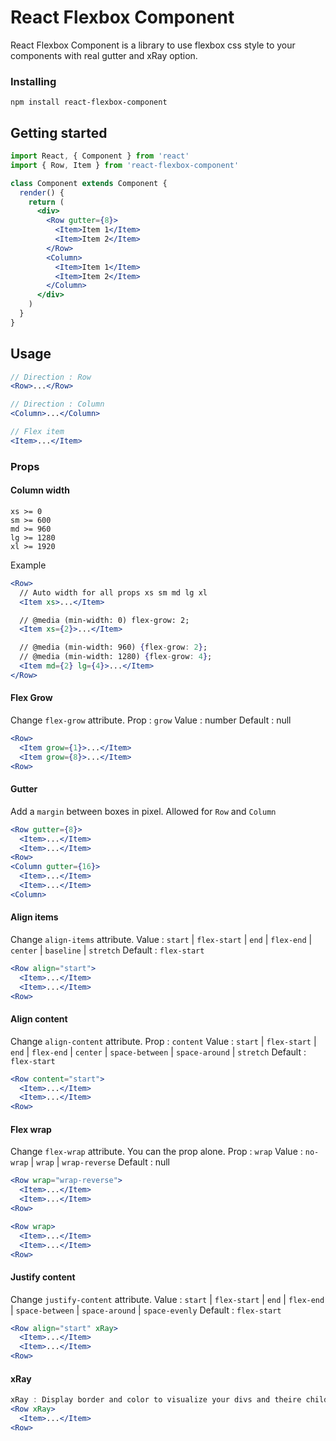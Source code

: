 # React Flexbox Component

React Flexbox Component is a library to use flexbox css style to your components with real gutter and xRay option.

### Installing

```
npm install react-flexbox-component
```

## Getting started

```jsx
import React, { Component } from 'react'
import { Row, Item } from 'react-flexbox-component'

class Component extends Component {
  render() {
    return (
      <div>
        <Row gutter={8}>
          <Item>Item 1</Item>
          <Item>Item 2</Item>
        </Row>
        <Column>
          <Item>Item 1</Item>
          <Item>Item 2</Item>
        </Column>
      </div>
    )
  }
}
```

## Usage

```jsx
// Direction : Row
<Row>...</Row>

// Direction : Column
<Column>...</Column>

// Flex item
<Item>...</Item>
```

### Props

#### Column width

```
xs >= 0
sm >= 600
md >= 960
lg >= 1280
xl >= 1920
```

Example
```jsx
<Row>
  // Auto width for all props xs sm md lg xl
  <Item xs>...</Item>

  // @media (min-width: 0) flex-grow: 2;
  <Item xs={2}>...</Item>

  // @media (min-width: 960) {flex-grow: 2};
  // @media (min-width: 1280) {flex-grow: 4};
  <Item md={2} lg={4}>...</Item>
</Row>
```

#### Flex Grow

Change `flex-grow` attribute.
Prop : `grow`
Value : number
Default : null

```jsx
<Row>
  <Item grow={1}>...</Item>
  <Item grow={8}>...</Item>
<Row>
```

#### Gutter

Add a `margin` between boxes in pixel. Allowed for `Row` and `Column`

```jsx
<Row gutter={8}>
  <Item>...</Item>
  <Item>...</Item>
<Row>
<Column gutter={16}>
  <Item>...</Item>
  <Item>...</Item>
<Column>
```

#### Align items

Change `align-items` attribute.
Value : `start` | `flex-start` | `end` | `flex-end` | `center` | `baseline` | `stretch`
Default : `flex-start`

```jsx
<Row align="start">
  <Item>...</Item>
  <Item>...</Item>
<Row>
```


#### Align content

Change `align-content` attribute.
Prop : `content`
Value : `start` | `flex-start` | `end` | `flex-end` | `center` | `space-between` | `space-around` | `stretch`
Default : `flex-start`

```jsx
<Row content="start">
  <Item>...</Item>
  <Item>...</Item>
<Row>
```

#### Flex wrap

Change `flex-wrap` attribute.
You can the prop alone.
Prop : `wrap`
Value : `no-wrap` | `wrap` | `wrap-reverse`
Default : null

```jsx
<Row wrap="wrap-reverse">
  <Item>...</Item>
  <Item>...</Item>
<Row>

<Row wrap>
  <Item>...</Item>
  <Item>...</Item>
<Row>
```

#### Justify content

Change `justify-content` attribute.
Value : `start` | `flex-start` | `end` | `flex-end` | `space-between` | `space-around` | `space-evenly`
Default : `flex-start`

```jsx
<Row align="start" xRay>
  <Item>...</Item>
  <Item>...</Item>
<Row>
```

#### xRay
```jsx
xRay : Display border and color to visualize your divs and theire childs
<Row xRay>
  <Item>...</Item>
<Row>
```
